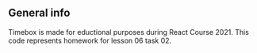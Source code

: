 ## **General info**

Timebox is made for eductional purposes during React Course 2021.
This code represents homework for lesson 06 task 02.